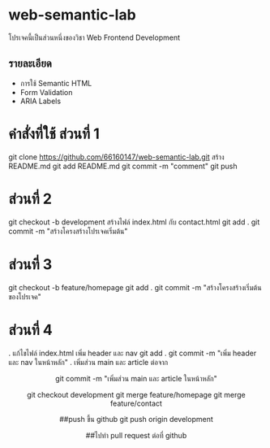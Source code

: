 # web-semantic-lab
โปรเจคนี้เป็นส่วนหนึ่งของวิชา Web Frontend Development


## รายละเอียด
- การใช้ Semantic HTML
- Form Validation
- ARIA Labels


 # คำสั่งที่ใช้ ส่วนที่ 1
 git clone  https://github.com/66160147/web-semantic-lab.git
 สร้าง README.md
 git add README.md
 git commit -m "comment"
 git push

# ส่วนที่ 2

git checkout -b development
สร้างไฟล์ index.html กับ contact.html
git add .
git commit -m "สร้างโครงสร้างโปรเจคเริ่มต้น"

# ส่วนที่ 3
git checkout -b feature/homepage
git add .
git commit -m "สร้างโครงสร้างเริ่มต้นของโปรเจค"

# ส่วนที่ 4
. แก้ไขไฟล์ index.html เพิ่ม header และ nav
git add .
git commit -m "เพิ่ม header และ nav ในหน้าหลัก"
. เพิ่มส่วน main และ article ต่อจาก <header>
git commit -m "เพิ่มส่วน main และ article ในหน้าหลัก"


git checkout development
git merge feature/homepage
git merge feature/contact

##push ขึ้น github
git push origin development

##ไปทํา pull request ต่อที่ github
